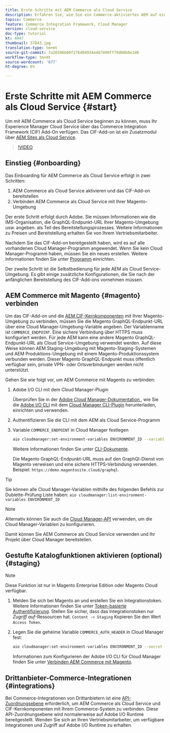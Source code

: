 ```yaml
---
title: Erste Schritte mit AEM Commerce als Cloud Service
description: Erfahren Sie, wie Sie ein Commerce-aktiviertes AEM auf einem laufenden AEM als Cloud-Dienst-Umgebung bereitstellen. Verwenden Sie Funktionen von Adobe Cloud Manager und eine CI/CD-Pipeline, um den Venia-Referenzspeicher auf einer laufenden Umgebung zu erstellen.
topics: Commerce
feature: Commerce Integration Framework, Cloud Manager
version: cloud-service
doc-type: tutorial
kt: 4947
thumbnail: 37843.jpg
translation-type: tm+mt
source-git-commit: 7a26596b00f276404934e467490ff79d08b0e1d0
workflow-type: tm+mt
source-wordcount: '677'
ht-degree: 6%

---
```



# Erste Schritte mit AEM Commerce als Cloud Service {#start}

Um mit AEM Commerce als Cloud Service beginnen zu können, muss Ihr Experience Manager Cloud Service über das Commerce Integration Framework (CIF) Add-On verfügen. Das CIF-Add-on ist ein Zusatzmodul über [AEM Sites als Cloud Service](https://docs.adobe.com/content/help/de-DE/experience-manager-cloud-service/sites/home.html).

>[!VIDEO](https://video.tv.adobe.com/v/37843?quality=12&learn=on)

## Einstieg {#onboarding}

Das Einboarding für AEM Commerce als Cloud Service erfolgt in zwei Schritten:

1. AEM Commerce als Cloud Service aktivieren und das CIF-Add-on bereitstellen
2. Verbinden AEM Commerce als Cloud Service mit Ihrer Magento-Umgebung

Der erste Schritt erfolgt durch Adobe. Sie müssen Informationen wie die IMS-Organisation, die GraphQL-Endpunkt-URL Ihrer Magento-Umgebung usw. angeben. als Teil des Bereitstellungsprozesses. Weitere Informationen zu Preisen und Bereitstellung erhalten Sie von Ihrem Vertriebsmitarbeiter.

Nachdem Sie das CIF-Add-on bereitgestellt haben, wird es auf alle vorhandenen Cloud Manager-Programm angewendet. Wenn Sie kein Cloud Manager-Programm haben, müssen Sie ein neues erstellen. Weitere Informationen finden Sie unter [Programm](https://docs.adobe.com/content/help/en/experience-manager-cloud-manager/using/getting-started/setting-up-program.html) einrichten.

Der zweite Schritt ist die Selbstbedienung für jede AEM als Cloud Service-Umgebung. Es gibt einige zusätzliche Konfigurationen, die Sie nach der anfänglichen Bereitstellung des CIF-Add-ons vornehmen müssen.

## AEM Commerce mit Magento {#magento} verbinden

Um das CIF-Add-on und die [AEM CIF-Kernkomponenten](https://github.com/adobe/aem-core-cif-components) mit Ihrer Magento-Umgebung zu verbinden, müssen Sie die Magento GraphQL-Endpunkt-URL über eine Cloud Manager-Umgebung-Variable angeben. Der Variablenname ist `COMMERCE_ENDPOINT`. Eine sichere Verbindung über HTTPS muss konfiguriert werden.
Für jede AEM kann eine andere Magento GraphQL-Endpunkt-URL als Cloud Service-Umgebung verwendet werden. Auf diese Weise können AEM Staging-Umgebung mit Magento-Staging-Systemen und AEM Produktions-Umgebung mit einem Magento-Produktionssystem verbunden werden. Dieser Magento GraphQL-Endpunkt muss öffentlich verfügbar sein, private VPN- oder Ortsverbindungen werden nicht unterstützt.

Gehen Sie wie folgt vor, um AEM Commerce mit Magento zu verbinden:

1. Adobe I/O CLI mit dem Cloud Manager-Plugin

   Überprüfen Sie in der [Adobe Cloud Manager-Dokumentation ](https://docs.adobe.com/content/help/en/experience-manager-cloud-manager/using/introduction-to-cloud-manager.html), wie Sie die [Adobe I/O CLI](https://github.com/adobe/aio-cli) mit dem [Cloud Manager CLI-Plugin](https://github.com/adobe/aio-cli-plugin-cloudmanager) herunterladen, einrichten und verwenden.

2. Authentifizieren Sie die CLI mit dem AEM als Cloud Service-Programm

3. Variable `COMMERCE_ENDPOINT` in Cloud Manager festlegen

   ```bash
   aio cloudmanager:set-environment-variables ENVIRONMENT_ID --variable COMMERCE_ENDPOINT "<Magento GraphQL endpoint URL>"
   ```

   Weitere Informationen finden Sie unter [CLI-Dokumente](https://github.com/adobe/aio-cli-plugin-cloudmanager#aio-cloudmanagerset-environment-variables-environmentid).

   Die Magento GraphQL-Endpunkt-URL muss auf den GraphQl-Dienst von Magento verweisen und eine sichere HTTPS-Verbindung verwenden. Beispiel: `https://demo.magentosite.cloud/graphql`.

>[!TIP]
>
>Sie können alle Cloud Manager-Variablen mithilfe des folgenden Befehls zur Dublette-Prüfung Liste haben: `aio cloudmanager:list-environment-variables ENVIRONMENT_ID`

>[!NOTE]
>
>Alternativ können Sie auch die [Cloud Manager-API](https://www.adobe.io/apis/experiencecloud/cloud-manager/docs.html) verwenden, um die Cloud Manager-Variablen zu konfigurieren.

Damit können Sie AEM Commerce als Cloud Service verwenden und Ihr Projekt über Cloud Manager bereitstellen.

## Gestufte Katalogfunktionen aktivieren (optional) {#staging}

>[!NOTE]
>
>Diese Funktion ist nur in Magento Enterprise Edition oder Magento Cloud verfügbar.

1. Melden Sie sich bei Magento an und erstellen Sie ein Integrationstoken. Weitere Informationen finden Sie unter [Token-basierte Authentifizierung](https://devdocs.magento.com/guides/v2.4/get-started/authentication/gs-authentication-token.html#integration-tokens). Stellen Sie sicher, dass das Integrationstoken nur *Zugriff auf*-Ressourcen hat. `Content -> Staging` Kopieren Sie den Wert `Access Token`.

1. Legen Sie die geheime Variable `COMMERCE_AUTH_HEADER` in Cloud Manager fest:

   ```bash
   aio cloudmanager:set-environment-variables ENVIRONMENT_ID --secret COMMERCE_AUTH_HEADER "Authorization Bearer: <Access Token>"
   ```

   Informationen zum Konfigurieren der Adobe I/O CLI für Cloud Manager finden Sie unter [Verbinden AEM Commerce mit Magento](#magento).

## Drittanbieter-Commerce-Integrationen {#integrations}

Bei Commerce-Integrationen von Drittanbietern ist eine [API-Zuordnungsebene](architecture/third-party.md) erforderlich, um AEM Commerce als Cloud Service und CIF-Kernkomponenten mit Ihrem Commerce-System zu verbinden. Diese API-Zuordnungsebene wird normalerweise auf Adobe I/O Runtime bereitgestellt. Wenden Sie sich an Ihren Vertriebsmitarbeiter, um verfügbare Integrationen und Zugriff auf Adobe I/O Runtime zu erhalten.
